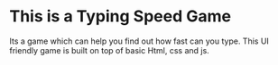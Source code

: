 # This is a Typing Speed Game
Its a game which can help you find out how fast can you type.
This UI friendly game is built on top of basic Html, css and js.
